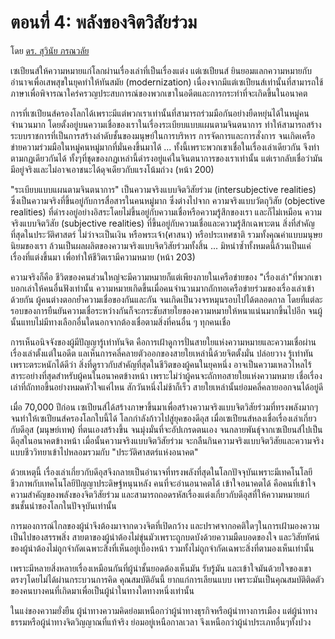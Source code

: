 ตอนที่ 4:  พลังของจิตวิสัยร่วม
===
โดย [ดร. สุวินัย ภรณวลัย](https://www.facebook.com/suvinaip/posts/2403766552993805?hc_location=ufi)

เซเปียนส์ให้ความหมายแก่โลกผ่านเรื่องเล่าที่เป็นเรื่องแต่ง แต่เซเปียนส์ ยินยอมแลกความหมายกับอำนาจเพื่อเสพสุขในยุคทำให้ทันสมัย (modernization) เนื่องจากมีแต่เซเปียนส์เท่านั้นที่สามารถใช้ภาษาเพื่อพิจารณาใคร่ครวญประสบการณ์ของพวกเขาในอดีตและการกระทำที่จะเกิดขึ้นในอนาคต

การที่เซเปียนส์ครองโลกได้เพราะมีแต่พวกเราเท่านั้นที่สามารถร่วมมือกันอย่างยืดหยุ่นได้ในหมู่คนจำนวนมาก โดยตั้งอยู่บนความเชื่อของเราในเรื่องระเบียบแบบแผนตามจินตนาการ ทำให้สามารถสร้างระบบราชการที่เป็นการสร้างลำดับชั้นของมนุษย์ในการบริหาร การจัดการและการสั่งการ จนเกิดเครือข่ายความร่วมมือในหมู่คนหมู่มากที่มั่นคงขึ้นมาได้ ... ทั้งนี้เพราะพวกเขาเชื่อในเรื่องเล่าเดียวกัน จึงทำตามกฏเดียวกันได้ ทั้งๆที่ชุดของกฏเหล่านี้ดำรงอยู่แค่ในจินตนาการของเราเท่านั้น แต่เรากลับเชื่อว่ามันมีอยู่จริงและไม่อาจเอาชนะได้ดุจเดียวกับแรงโน้มถ่วง (หน้า 200)

"ระเบียบแบบแผนตามจินตนาการ" เป็นความจริงแบบจิตวิสัยร่วม (intersubjective realities) ซึ่งเป็นความจริงที่ขึ้นอยู่กับการสื่อสารในคนหมู่มาก ซึ่งต่างไปจาก ความจริงแบบวัตถุวิสัย (objective realities) ที่ดำรงอยู่อย่างอิสระโดยไม่ขึ้นอยู่กับความเชื่อหรือความรู้สึกของเรา และก็ไม่เหมือน ความจริงแบบจิตวิสัย (subjective realities) ที่ขึ้นอยู่กับความเชื่อและความรู้สึกเฉพาะตน สิ่งที่สำคัญที่สุดในประวัติศาสตร์ ไม่ว่าจะเป็นเงิน หรือพระเจ้า(ศาสนา) หรือประเทศชาติ รวมทั้งคุณค่าแบบมนุษยนิยมของเรา ล้วนเป็นผลผลิตของความจริงแบบจิตวิสัยร่วมทั้งสิ้น ... มิหนำซ้ำทั้งหมดนี้ล้วนเป็นแค่เรื่องที่แต่งขึ้นมา เพื่อทำให้ชีวิตเรามีความหมาย (หน้า 203)

ความจริงก็คือ ชีวิตของคนส่วนใหญ่จะมีความหมายก็แต่เพียงภายในเครือข่ายของ "เรื่องเล่า"ที่พวกเขาบอกเล่าให้คนอื่นฟังเท่านั้น ความหมายเกิดขึ้นเมื่อคนจำนวนมากถักทอเครือข่ายร่วมของเรื่องเล่าเข้าด้วยกัน ผู้คนต่างตอกย้ำความเชื่อของกันและกัน จนเกิดเป็นวงจรหมุนรอบไปได้ตลอดกาล โดยที่แต่ละรอบของการยืนยันความเชื่อระหว่างกันก็จะกระชับสายใยของความหมายให้หนาแน่นมากขึ้นไปอีก จนผู้นั้นแทบไม่มีทางเลือกอื่นใดนอกจากต้องเชื่อตามสิ่งที่คนอื่น ๆ ทุกคนเชื่อ

การเห็นอนิจจังของผู้มีปัญญารู้เท่าทันจิต คือการเฝ้าดูการปั่นสายใยแห่งความหมายและความเชื่อผ่านเรื่องเล่าตั้งแต่ในอดีต แลเห็นการคลี่คลายตัวออกของสายใยเหล่านี้ด้วยจิตตั้งมั่น ปล่อยวาง รู้เท่าทัน เพราะตระหนักได้ดีว่า สิ่งที่ดูราวกับสำคัญที่สุดในชีวิตของผู้คนในยุคหนึ่ง อาจเป็นความเหลวไหลไร้สาระอย่างที่สุดสำหรับผู้คนในอนาคตข้างหน้า เพราะไม่ว่าผู้คนจะถักทอสายใยแห่งความหมาย เชื่อเรื่องเล่าที่ถักทอขึ้นอย่างหมดหัวใจแค่ไหน สักวันหนึ่งไม่ช้าก็เร็ว สายใยเหล่านั้นย่อมคลี่คลายออกจนได้อยู่ดี

เมื่อ 70,000 ปีก่อน เซเปียนส์ได้สร้างภาษาขึ้นมาเพื่อสร้างความจริงแบบจิตวิสัยร่วมที่ทรงพลังมากๆ จนทำให้เซเปียนส์ครองโลกใบนี้ได้ โลกกำลังก้าวไปสู่ยุคของดีอุส เมื่อเซเปียนส์หลงเชื่อเรื่องเล่าเกี่ยวกับดีอุส (มนุษย์เทพ) ที่ตนเองสร้างขึ้น จนมุ่งมั่นที่จะอัปเกรดตนเอง จนกลายพันธุ์จากเซเปียนส์ไปเป็นดีอุสในอนาคตข้างหน้า เมื่อนั้นความจริงแบบจิตวิสัยร่วม จะกลืนกินความจริงแบบจิตวิสัยและความจริงแบบชีววิทยาเข้าไปหลอมรวมกับ "ประวัติศาสตร์แห่งอนาคต"

ด้วยเหตุนี้ เรื่องเล่าเกี่ยวกับดีอุสจึงกลายเป็นอำนาจที่ทรงพลังที่สุดในโลกปัจจุบันเพราะมีเทคโนโลยีชีวภาพกับเทคโนโลยีปัญญาประดิษฐ์หนุนหลัง คนที่จะอ่านอนาคตได้ เข้าใจอนาคตได้ คือคนที่เข้าใจความสำคัญของพลังของจิตวิสัยร่วม และสามารถถอดรหัสเรื่องแต่งเกี่ยวกับดีอุสที่ให้ความหมายแก่ชนชั้นนำของโลกในปัจจุบันเท่านั้น

การมองการณ์ไกลของผู้นำจึงต้องมาจากดวงจิตที่เปิดกว้าง และปราศจากอคติใดๆในการเฝ้ามองความเป็นไปของสรรพสิ่ง สายตาของผู้นำต้องไม่ขุ่นมัวเพราะถูกบดบังด้วยความมืดบอดของใจ และวิสัยทัศน์ของผู้นำต้องไม่ถูกจำกัดเฉพาะสิ่งที่เห็นอยู่เบื้องหน้า รวมทั้งไม่ถูกจำกัดเฉพาะสิ่งที่ตามองเห็นเท่านั้น

เพราะมีหลายสิ่งหลายเรื่องเหมือนกันที่ผู้นำชั้นยอดต้องเห็นมัน รับรู้มัน และเข้าใจมันด้วยใจของเขาตรงๆโดยไม่ได้ผ่านกระบวนการคิด คุณสมบัติอันนี้ ยากแก่การเลียนแบบ เพราะมันเป็นคุณสมบัติติดตัวของคนบางคนที่เกิดมาเพื่อเป็นผู้นำในทางใดทางหนึ่งเท่านั้น

ในแง่ของความยั่งยืน ผู้นำทางความคิดย่อมเหนือกว่าผู้นำทางธุรกิจหรือผู้นำทางการเมือง แต่ผู้นำทางธรรมหรือผู้นำทางจิตวิญญาณที่แท้จริง ย่อมอยู่เหนือกาลเวลา จึงเหนือกว่าผู้นำประเภทอื่นๆทั้งปวง
<!--stackedit_data:
eyJoaXN0b3J5IjpbMTA0MTA0MTgyNl19
-->